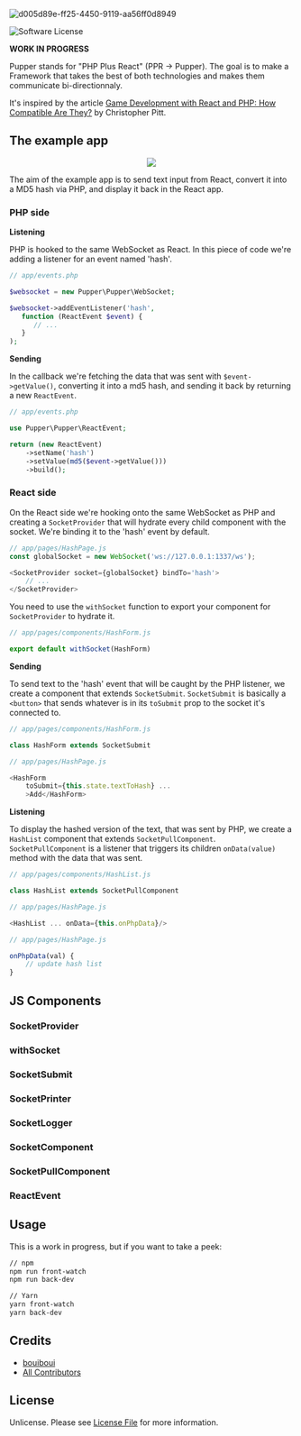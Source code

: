 ![d005d89e-ff25-4450-9119-aa56ff0d8949](https://user-images.githubusercontent.com/3274103/31629229-4859fe88-b2b3-11e7-85fb-66c35710f607.png)

![Software License][ico-license]

**WORK IN PROGRESS**

Pupper stands for "PHP Plus React" (PPR -> Pupper). The goal is to make a Framework that takes the best of both technologies and makes them communicate bi-directionnaly.

It's inspired by the article [Game Development with React and PHP: How Compatible Are They?](https://www.sitepoint.com/game-development-with-reactjs-and-php-how-compatible-are-they/?mkt_tok=eyJpIjoiTUdZek9URTFNR1JrTVRCaCIsInQiOiJxbnB6Z0JVNDBtdFRvSWFMMStkcmhuWGIrMkdDWlhwS1VSMGFGN1hwb0pxTUxcL1VBc015UmxEQ3J3VDBSSkFRNjh2ejVTdEluXC9QcEppT0VXQ3kybkxaMTZJSnExT1BJRjB3TFwvaTEyOWNCQkd4ZlZtcVlEK0hKSlFxKzE1WEhPTCJ9) by Christopher Pitt.

## The example app

<p align="center">
  <img src="https://user-images.githubusercontent.com/3274103/31654109-3b836c0e-b325-11e7-9616-aae18d76b152.png" />
</p>

The aim of the example app is to send text input from React, convert it into a MD5 hash via PHP, and display it back in the React app.

### PHP side

**Listening**

PHP is hooked to the same WebSocket as React. In this piece of code we're adding a listener for an event named 'hash'.

```php
// app/events.php

$websocket = new Pupper\Pupper\WebSocket;

$websocket->addEventListener('hash', 
   function (ReactEvent $event) {
      // ...
   }
);
```
**Sending**

In the callback we're fetching the data that was sent with `$event->getValue()`, converting it into a md5 hash, and sending it back by returning a new `ReactEvent`.
```php
// app/events.php

use Pupper\Pupper\ReactEvent;

return (new ReactEvent)
    ->setName('hash')
    ->setValue(md5($event->getValue()))
    ->build();
```

### React side
On the React side we're hooking onto the same WebSocket as PHP and creating a `SocketProvider` that will hydrate every child component with the socket.
We're binding it to the 'hash' event by default.
```js
// app/pages/HashPage.js
const globalSocket = new WebSocket('ws://127.0.0.1:1337/ws');

<SocketProvider socket={globalSocket} bindTo='hash'>
    // ...
</SocketProvider>
```

You need to use the `withSocket` function to export your component for `SocketProvider` to hydrate it.
```js
// app/pages/components/HashForm.js

export default withSocket(HashForm)
```

**Sending**

To send text to the 'hash' event that will be caught by the PHP listener, we create a component that extends `SocketSubmit`. `SocketSubmit` is basically a `<button>` that sends whatever is in its `toSubmit` prop to the socket it's connected to.

```js
// app/pages/components/HashForm.js

class HashForm extends SocketSubmit

// app/pages/HashPage.js

<HashForm 
    toSubmit={this.state.textToHash} ...
    >Add</HashForm>
```
**Listening**

To display the hashed version of the text, that was sent by PHP, we create a `HashList` component that extends `SocketPullComponent`. `SocketPullComponent` is a listener that triggers its children `onData(value)` method with the data that was sent.

```js
// app/pages/components/HashList.js

class HashList extends SocketPullComponent

// app/pages/HashPage.js

<HashList ... onData={this.onPhpData}/>

// app/pages/HashPage.js

onPhpData(val) {
    // update hash list
}
```

## JS Components
### SocketProvider
### withSocket

### SocketSubmit
### SocketPrinter
### SocketLogger

### SocketComponent
### SocketPullComponent

### ReactEvent

## Usage

This is a work in progress, but if you want to take a peek:
```bash
// npm
npm run front-watch
npm run back-dev

// Yarn
yarn front-watch
yarn back-dev
```

## Credits

- [bouiboui][link-author]
- [All Contributors][link-contributors]

## License

Unlicense. Please see [License File](LICENSE.md) for more information.

[ico-license]: https://img.shields.io/badge/license-Unlicense-brightgreen.svg?style=flat-square

[link-author]: https://github.com/bouiboui
[link-contributors]: ../../contributors
